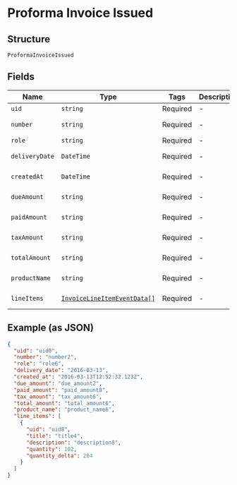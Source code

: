 
# Proforma Invoice Issued

## Structure

`ProformaInvoiceIssued`

## Fields

| Name | Type | Tags | Description | Getter | Setter |
|  --- | --- | --- | --- | --- | --- |
| `uid` | `string` | Required | - | getUid(): string | setUid(string uid): void |
| `number` | `string` | Required | - | getNumber(): string | setNumber(string number): void |
| `role` | `string` | Required | - | getRole(): string | setRole(string role): void |
| `deliveryDate` | `DateTime` | Required | - | getDeliveryDate(): \DateTime | setDeliveryDate(\DateTime deliveryDate): void |
| `createdAt` | `DateTime` | Required | - | getCreatedAt(): \DateTime | setCreatedAt(\DateTime createdAt): void |
| `dueAmount` | `string` | Required | - | getDueAmount(): string | setDueAmount(string dueAmount): void |
| `paidAmount` | `string` | Required | - | getPaidAmount(): string | setPaidAmount(string paidAmount): void |
| `taxAmount` | `string` | Required | - | getTaxAmount(): string | setTaxAmount(string taxAmount): void |
| `totalAmount` | `string` | Required | - | getTotalAmount(): string | setTotalAmount(string totalAmount): void |
| `productName` | `string` | Required | - | getProductName(): string | setProductName(string productName): void |
| `lineItems` | [`InvoiceLineItemEventData[]`](../../doc/models/invoice-line-item-event-data.md) | Required | - | getLineItems(): array | setLineItems(array lineItems): void |

## Example (as JSON)

```json
{
  "uid": "uid0",
  "number": "number2",
  "role": "role6",
  "delivery_date": "2016-03-13",
  "created_at": "2016-03-13T12:52:32.123Z",
  "due_amount": "due_amount2",
  "paid_amount": "paid_amount8",
  "tax_amount": "tax_amount6",
  "total_amount": "total_amount6",
  "product_name": "product_name6",
  "line_items": [
    {
      "uid": "uid8",
      "title": "title4",
      "description": "description8",
      "quantity": 102,
      "quantity_delta": 204
    }
  ]
}
```

